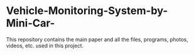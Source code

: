 # Vehicle-Monitoring-System-by-Mini-Car-
This repository contains the main paper and all the files, programs, photos, videos, etc. used in this project. 
